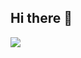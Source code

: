## Hi there 👋




<img src='https://github-readme-stats.vercel.app/api?username=ahmedmo112&&show_icons=true&title_color=ff005c&icon_color=fff600&text_color=78c4d4&bg_color=000000&hide_border=true'>


